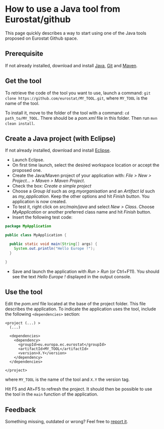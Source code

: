# How to use a Java tool from Eurostat/github

This page quickly describes a way to start using one of the Java tools proposed on Eurostat Github space.

## Prerequisite

If not already installed, download and install [Java](https://www.java.com/en/download/), [Git](https://git-scm.com/) and [Maven](https://maven.apache.org/).

## Get the tool

To retrieve the code of the tool you want to use, launch a command: `git clone https://github.com/eurostat/MY_TOOL.git`, where `MY_TOOL` is the name of the tool.

To install it, move to the folder of the tool with a command: `cd path_to/MY_TOOL`. There should be a *pom.xml* file in this folder. Then run `mvn clean install`.

## Create a Java project (with Eclipse)

If not already installed, download and install [Eclipse](https://www.eclipse.org/).

- Launch Eclipse.
- On first time launch, select the desired workspace location or accept the proposed one.
- Create the Java/Maven project of your application with: *File > New > Project... > Maven > Maven Project*.
- Check the box: *Create a simple project*
- Choose a *Group Id* such as *org.myorganisation* and an *Artifact Id* such as *my_application*. Keep the other options and hit *Finish* button. You application is now created.
- To test it, right click on *src/main/java* and select *New > Class*. Choose *MyApplication* or another preferred class name and hit *Finish* button.
- Insert the following test code:
```java
package MyApplication

public class MyApplication {

  public static void main(String[] args) {
    System.out.println("Hello Europe !");
  }

}
```
- Save and launch the application with *Run > Run* (or Ctrl+F11). You should see the text *Hello Europe !* displayed in the output console.

## Use the tool

Edit the *pom.xml* file located at the base of the project folder. This file describes the application. To indicate the application uses the tool, include the following `<dependencies>` section:

```
<project (...) >
  (...)

  <dependencies>
    <dependency>
      <groupId>eu.europa.ec.eurostat</groupId>
      <artifactId>MY_TOOL</artifactId>
      <version>X.Y</version>
    </dependency>
  </dependencies>

</project>
```
where `MY_TOOL` is the name of the tool and `X.Y` the version tag.

Hit F5 and Alt+F5 to refresh the project. It should then be possible to use the tool in the `main` function of the application.

## Feedback

Something missing, outdated or wrong? Feel free to [report it](https://github.com/eurostat/README/issues/new).

